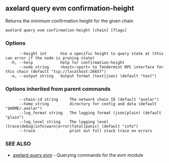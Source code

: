 ## axelard query evm confirmation-height

Returns the minimum confirmation height for the given chain

```
axelard query evm confirmation-height [chain] [flags]
```

### Options

```
      --height int      Use a specific height to query state at (this can error if the node is pruning state)
  -h, --help            help for confirmation-height
      --node string     <host>:<port> to Tendermint RPC interface for this chain (default "tcp://localhost:26657")
  -o, --output string   Output format (text|json) (default "text")
```

### Options inherited from parent commands

```
      --chain-id string     The network chain ID (default "axelar")
      --home string         directory for config and data (default "$HOME/.axelar")
      --log_format string   The logging format (json|plain) (default "plain")
      --log_level string    The logging level (trace|debug|info|warn|error|fatal|panic) (default "info")
      --trace               print out full stack trace on errors
```

### SEE ALSO

- [axelard query evm](axelard_query_evm.md) - Querying commands for the evm module
